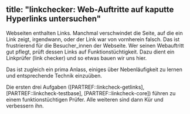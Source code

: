 title: "linkchecker: Web-Auftritte auf kaputte Hyperlinks untersuchen"
---
Webseiten enthalten Links.
Manchmal verschwindet die Seite, auf die ein Link zeigt, irgendwann,
oder der Link war von vornherein falsch.
Das ist frustrierend für die Besucher_innen der Webseite.
Wer seinen Webauftritt gut pflegt, prüft dessen Links auf Funktionstüchtigkeit.
Dazu dient ein Linkprüfer (link checker) und so etwas bauen wir uns hier.

Das ist zugleich ein prima Anlass, einiges über Nebenläufigkeit zu lernen
und entsprechende Technik einzuüben.

Die ersten drei Aufgaben 
([PARTREF::linkcheck-getlinks], [PARTREF::linkcheck-testbase], [PARTREF::linkcheck-core])
führen zu einem funktionstüchtigen Prüfer.
Alle weiteren sind dann Kür und verbessern ihn.
